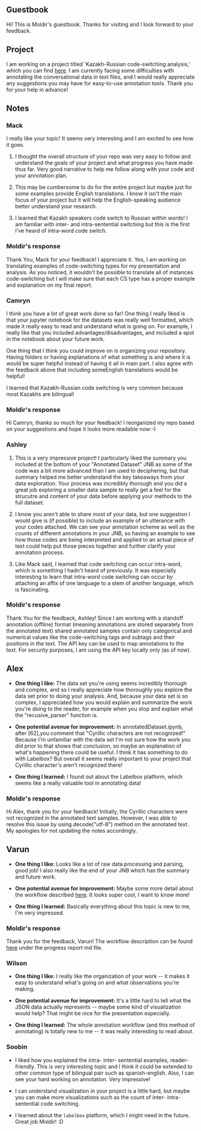 ## Guestbook

Hi! This is Moldir's guestbook. Thanks for visiting and I look forward to your feedback.

## Project

I am working on a project titled 'Kazakh-Russian code-switching analysis,' which you can find [here](https://github.com/Data-Science-for-Linguists-2023/Kazakh-Russian-Code-Switching-Analysis). I am currently facing some difficulties with annotating the conversational data in text files, and I would really appreciate any suggestions you may have for easy-to-use annotation tools. Thank you for your help in advance!

## Notes  

### Mack
I really like your topic! It seems very interesting and I am excited to see how it goes.

1. I thought the overall structure of your repo was very easy to follow and understand the goals of your project and what progress you have made thus far. Very good narrative to help me follow along with your code and your annotation plan.

2. This may be cumbersome to do for the entire project but maybe just for some examples provide English translations. I know it isn't the main focus of your project but it will help the English-speaking audience better understand your research.

3. I learned that Kazakh speakers code switch to Russian *within* words! I am familiar with inter- and intra-sentential switching but this is the first I've heard of intra-word code switch.


### Moldir's response

Thank You, Mack for your feedback! I appreciate it. Yes, I am working on translating examples of code-switching types for my presentation and analysis. As you noticed, it wouldn't be possible to translate all of instances code-switching but I will make sure that each CS type has a proper example and explanation on my final report.


### Camryn

I think you have a lot of great work done so far! One thing I really liked is that your jupyter notebook for the datasets was really well formatted, which made it really easy to read and understand what is going on. For example, I really like that you included advantages/disadvantages, and included a spot in the notebook about your future work. 

One thing that I think you could improve on is organizing your repository. Having folders or having explanations of what something is and where it is would be super helpful instead of having it all in main part. I also agree with the feedback above that including someEnglish translations would be helpful!

I learned that Kazakh-Russian code switching is very common because most Kazakhs are bilingual! 


### Moldir's response

Hi Camryn, thanks so much for your feedback! I reorganized my repo based on your suggestions and hope it looks more readable now:-)


### Ashley

1. This is a very impressive project! I particularly liked the summary you included at the bottom of your "Annotated Dataset" JNB as some of the code was a bit more advanced than I am used to deciphering, but that summary helped me better understand the key takeaways from your data exploration. Your process was incredibly thorough and you did a great job exploring a smaller data sample to really get a feel for the strucutre and content of your data before applying your methods to the full dataset.

2. I know you aren't able to share most of your data, but one suggestion I would give is (if possible) to include an example of an utterance with your codes attached. We can see your annotation scheme as well as the counts of different annotations in your JNB, so having an example to see how those codes are being interpreted and applied to an actual piece of text could help put those pieces together and further clarify your annotation process. 

3. Like Mack said, I learned that code switching can occur intra-word, which is something I hadn't heard of previously. It was especially interesting to learn that intra-word code switching can occur by attaching an affix of one language to a stem of another language, which is fascinating.  


### Moldir's response

Thank You for the feedback, Ashley! Since I am working with a standoff annotation (offline) format (meaning annotations are stored separately from the annotated text) shared annotated samples contain only categorical and numerical values like the code-switching tags and subtags and their positions in the text. The API key can be used to map annotations to the text. For security purposes, I am using the API key locally only (as of now). 


## Alex

- **One thing I like:** The data set you're using seems incredibly thorough and complex, and so I really appreciate how thoroughly you explore the data set prior to doing your analysis. And, because your data set is so complex, I appreciated how you would explain and summarize the work you're doing to the reader, for example when you stop and explain what the "recusive_parser" function is.

- **One potential avenue for improvement:** In annotatedDataset.ipynb, after \[62],you comment that "Cyrillic characters are not recognized!" Because I'm unfamiliar with the data set I'm not sure how the work you did prior to that shows that conclusion, so maybe an explanation of what's happening there could be useful. I think it has something to do with Labelbox? But overall it seems really important to your project that Cyrillic character's aren't recognized there! 

- **One thing I learned:** I found out about the Labelbox platform, which seems like a really valuable tool in annotating data!


### Moldir's response

Hi Alex, thank you for your feedback! Initially, the Cyrillic characters were not recognized in the annotated text samples. However, I was able to resolve this issue by using decode("utf-8") method on the annotated text. My apologies for not updating the notes accordingly.

 
## Varun

- **One thing I like:** Looks like a lot of raw data processing and parsing, good job! I also really like the end of your JNB which has the summary and future work.

- **One potential avenue for improvement:** Maybe some more detail about the workflow described [here](https://github.com/Data-Science-for-Linguists-2023/Kazakh-Russian-Code-Switching-Analysis/blob/main/screenshots/annotation-workflow.png). It looks super cool, I want to know more!

- **One thing I learned:** Basically everything about this topic is new to me, I'm very impressed.


### Moldir's response

Thank you for the feedback, Varun! The workflow description can be found [here](https://github.com/Data-Science-for-Linguists-2023/Kazakh-Russian-Code-Switching-Analysis/blob/main/progress_report.md) under the progress report md file.

### Wilson

- **One thing I like:** I really like the organization of your work -- it makes it easy to understand what's going on and what observations you're making.

- **One potential avenue for improvement:** It's a little hard to tell what the JSON data actually represents -- maybe some kind of visualization would help? That might be nice for the presentation especially.

- **One thing I learned:** The whole annotation workflow (and this method of annotating) is totally new to me -- it was really interesting to read about.


### Soobin

- I liked how you explained the intra- inter- sentential examples, reader-friendly. This is very interesting topic and I think it could be extended to other common type of bilingual pair such as spanish-english. Also, I can see your hard working on annotation. Very impressive!

- I can understand visualization in your project is a little hard, but maybe you can make more visualizations such as the count of inter- intra- sentential code switching. 

- I learned about the `labelbox` platform, which I might need in the future. Great job Moldir! :D
